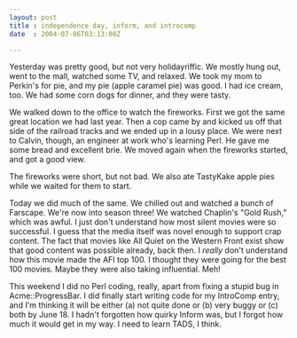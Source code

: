 ```yaml
---
layout: post
title : independence day, inform, and introcomp
date  : 2004-07-06T03:13:00Z

---
```

Yesterday was pretty good, but not very holidayriffic.  We mostly hung out, went to the mall, watched some TV, and relaxed.  We took my mom to Perkin's for pie, and my pie (apple caramel pie) was good.  I had ice cream, too.  We had some corn dogs for dinner, and they were tasty.

We walked down to the office to watch the fireworks.  First we got the same great location we had last year.  Then a cop came by and kicked us off that side of the railroad tracks and we ended up in a lousy place.  We were next to Calvin, though, an engineer at work who's learning Perl.  He gave me some bread and excellent brie.  We moved again when the fireworks started, and got a good view.

The fireworks were short, but not bad.  We also ate TastyKake apple pies while we waited for them to start.

Today we did much of the same.  We chilled out and watched a bunch of Farscape. We're now into season three!  We watched Chaplin's "Gold Rush," which was awful.  I just don't understand how most silent movies were so successful.  I guess that the media itself was novel enough to support crap content.  The fact that movies like All Quiet on the Western Front exist show that good content was possible already, back then.  I <em>really</em> don't understand how this movie made the AFI top 100.  I thought they were going for the best 100 movies. Maybe they were also taking influential.  Meh!

This weekend I did no Perl coding, really, apart from fixing a stupid bug in Acme::ProgressBar.  I did finally start writing code for my IntroComp entry, and I'm thinking it will be either (a) not quite done or (b) very buggy or (c) both by June 18.  I hadn't forgotten how quirky Inform was, but I forgot how much it would get in my way.  I need to learn TADS, I think.

